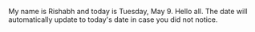 My name is Rishabh and today is Tuesday, May 9. Hello all. The date will automatically update to today's date in case you did not notice.
